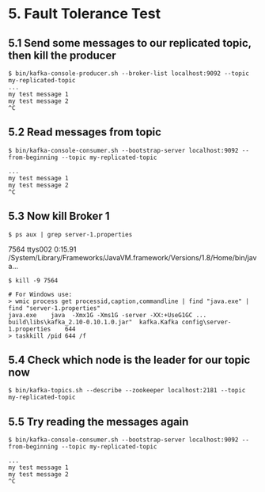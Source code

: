 # 5. Fault Tolerance Test 

## 5.1 Send some messages to our replicated topic, then kill the producer
```
$ bin/kafka-console-producer.sh --broker-list localhost:9092 --topic my-replicated-topic
...
my test message 1
my test message 2
^C
```
## 5.2 Read messages from topic
```
$ bin/kafka-console-consumer.sh --bootstrap-server localhost:9092 --from-beginning --topic my-replicated-topic

...
my test message 1
my test message 2
^C
```

## 5.3 Now kill Broker 1
```
$ ps aux | grep server-1.properties
```
7564 ttys002    0:15.91 /System/Library/Frameworks/JavaVM.framework/Versions/1.8/Home/bin/java...
```
$ kill -9 7564
```
```
# For Windows use:
> wmic process get processid,caption,commandline | find "java.exe" | find "server-1.properties"
java.exe    java  -Xmx1G -Xms1G -server -XX:+UseG1GC ... build\libs\kafka_2.10-0.10.1.0.jar"  kafka.Kafka config\server-1.properties    644
> taskkill /pid 644 /f
```
## 5.4 Check which node is the leader for our topic now
```
$ bin/kafka-topics.sh --describe --zookeeper localhost:2181 --topic my-replicated-topic
```
## 5.5 Try reading the messages again
```
$ bin/kafka-console-consumer.sh --bootstrap-server localhost:9092 --from-beginning --topic my-replicated-topic

...
my test message 1
my test message 2
^C
```
